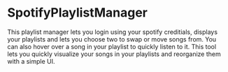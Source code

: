 # SpotifyPlaylistManager

This playlist manager lets you login using your spotify creditials, displays your playlists and lets you choose two to swap or move songs from. You can also hover over a song in your playlist to quickly listen to it. This tool lets you quickly visualize your songs in your playlists and reorganize them with a simple UI. 
